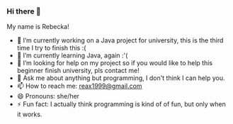 ### Hi there 👋

My name is Rebecka!
- 🔭 I’m currently working on a Java project for university, this is the third time I try to finish this :(
- 🌱 I’m currently learning Java, again :'(
- 🤔 I’m looking for help on my project so if you would like to help this beginner finish university, pls contact me!
- 💬 Ask me about anything but programming, I don't think I can help you. 
- 📫 How to reach me: reax1999@gmail.com
- 😄 Pronouns: she/her
- ⚡ Fun fact: I actually think programming is kind of of fun, but only when it works. 

